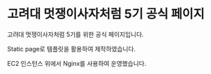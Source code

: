 # 고려대 멋쟁이사자처럼 5기 공식 페이지

고려대 멋쟁이사자처럼 5기를 위한 공식 페이지입니다.

Static page로 템플릿을 활용하여 제작하였습니다.

EC2 인스턴스 위에서 Nginx를 사용하여 운영했습니다.

